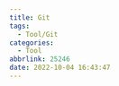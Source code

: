 ```yaml
---
title: Git
tags:
  - Tool/Git
categories:
  - Tool
abbrlink: 25246
date: 2022-10-04 16:43:47
---
```

